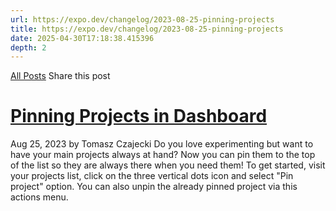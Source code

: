 ```yaml
---
url: https://expo.dev/changelog/2023-08-25-pinning-projects
title: https://expo.dev/changelog/2023-08-25-pinning-projects
date: 2025-04-30T17:18:38.415396
depth: 2
---
```


[All Posts](https://expo.dev/changelog)
Share this post
# [Pinning Projects in Dashboard](https://expo.dev/changelog/2023-08-25-pinning-projects)
Aug 25, 2023 by
Tomasz Czajecki
Do you love experimenting but want to have your main projects always at hand? Now you can pin them to the top of the list so they are always there when you need them!
To get started, visit your projects list, click on the three vertical dots icon and select "Pin project" option. You can also unpin the already pinned project via this actions menu.

